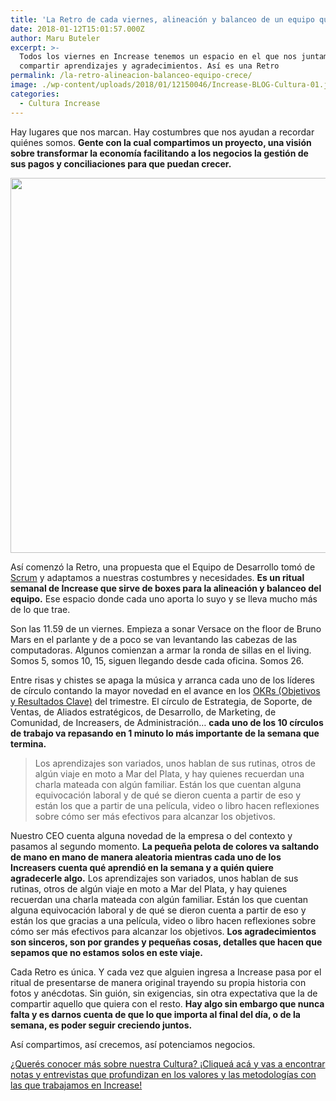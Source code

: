 ```yaml
---
title: 'La Retro de cada viernes, alineación y balanceo de un equipo que crece'
date: 2018-01-12T15:01:57.000Z
author: Maru Buteler
excerpt: >-
  Todos los viernes en Increase tenemos un espacio en el que nos juntamos para
  compartir aprendizajes y agradecimientos. Así es una Retro
permalink: /la-retro-alineacion-balanceo-equipo-crece/
image: ./wp-content/uploads/2018/01/12150046/Increase-BLOG-Cultura-01.jpg
categories:
  - Cultura Increase
---
```

Hay lugares que nos marcan. Hay costumbres que nos ayudan a recordar quiénes somos. **Gente con la cual compartimos un proyecto, una visión sobre transformar la economía facilitando a los negocios la gestión de sus pagos y conciliaciones para que puedan crecer.**

<img class="aligncenter wp-image-2481 size-full" src="https://d1nzec96y7u1ro.cloudfront.net/wp-content/uploads/2018/01/12135726/Retro1.jpg" alt="" width="800" height="600" srcset="https://d1nzec96y7u1ro.cloudfront.net/wp-content/uploads/2018/01/12135726/Retro1.jpg 800w, https://d1nzec96y7u1ro.cloudfront.net/wp-content/uploads/2018/01/12135726/Retro1-300x225.jpg 300w, https://d1nzec96y7u1ro.cloudfront.net/wp-content/uploads/2018/01/12135726/Retro1-768x576.jpg 768w" sizes="(max-width: 800px) 100vw, 800px" /> 

Así comenzó la Retro, una propuesta que el Equipo de Desarrollo tomó de [Scrum](https://www.scrum.org/) y adaptamos a nuestras costumbres y necesidades. **Es un ritual semanal de Increase que sirve de boxes para la alineación y balanceo del equipo.** Ese espacio donde cada uno aporta lo suyo y se lleva mucho más de lo que trae.

Son las 11.59 de un viernes. Empieza a sonar Versace on the floor de Bruno Mars en el parlante y de a poco se van levantando las cabezas de las computadoras. Algunos comienzan a armar la ronda de sillas en el living. Somos 5, somos 10, 15, siguen llegando desde cada oficina. Somos 26.

Entre risas y chistes se apaga la música y arranca cada uno de los líderes de círculo contando la mayor novedad en el avance en los [OKRs (Objetivos y Resultados Clave)](https://www.increasecard.com/okrs-una-forma-de-organizarnos-como-empresa/) del trimestre. El círculo de Estrategia, de Soporte, de Ventas, de Aliados estratégicos, de Desarrollo, de Marketing, de Comunidad, de Increasers, de Administración&#8230; **cada uno de los 10 círculos de trabajo va repasando en 1 minuto lo más importante de la semana que termina.** 

> Los aprendizajes son variados, unos hablan de sus rutinas, otros de algún viaje en moto a Mar del Plata, y hay quienes recuerdan una charla mateada con algún familiar. Están los que cuentan alguna equivocación laboral y de qué se dieron cuenta a partir de eso y están los que a partir de una película, video o libro hacen reflexiones sobre cómo ser más efectivos para alcanzar los objetivos.

Nuestro CEO cuenta alguna novedad de la empresa o del contexto y pasamos al segundo momento. **La pequeña pelota de colores va saltando de mano en mano de manera aleatoria mientras cada uno de los Increasers cuenta qué aprendió en la semana y a quién quiere agradecerle algo.** Los aprendizajes son variados, unos hablan de sus rutinas, otros de algún viaje en moto a Mar del Plata, y hay quienes recuerdan una charla mateada con algún familiar. Están los que cuentan alguna equivocación laboral y de qué se dieron cuenta a partir de eso y están los que gracias a una película, video o libro hacen reflexiones sobre cómo ser más efectivos para alcanzar los objetivos. **Los agradecimientos son sinceros, son por grandes y pequeñas cosas, detalles que hacen que sepamos que no estamos solos en este viaje.**

Cada Retro es única. Y cada vez que alguien ingresa a Increase pasa por el ritual de presentarse de manera original trayendo su propia historia con fotos y anécdotas. Sin guión, sin exigencias, sin otra expectativa que la de compartir aquello que quiera con el resto. **Hay algo sin embargo que nunca falta y es darnos cuenta de que lo que importa al final del día, o de la semana, es poder seguir creciendo juntos.**

Así compartimos, así crecemos, así potenciamos negocios.

[¿Querés conocer más sobre nuestra Cultura? ¡Cliqueá acá y vas a encontrar notas y entrevistas que profundizan en los valores y las metodologías con las que trabajamos en Increase!](https://increasecard.com/category/cultura-increase/)
